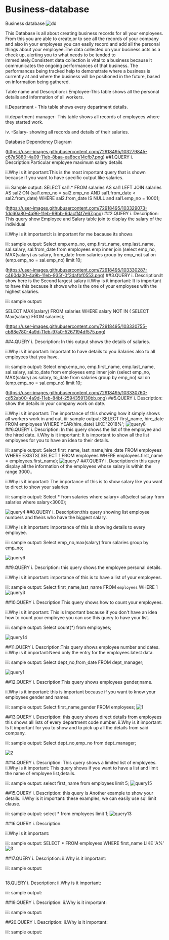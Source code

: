 # Business-database
Business database
![dd](https://user-images.githubusercontent.com/72918495/103275341-f07a4d80-49fe-11eb-8a83-46f0d19edf5e.png)

This Database is all about creating business records for all your employees. From this you are able to create,or to see all the records of your company and also in your employees you can easily record and add all the personal things about your employee.The data collected on your business acts as a check up, alerting you to what needs to be tended to immediately.Consistent data collection is vital to a business because it communicates the ongoing performances of that business. The performances being tracked help to demonstrate where a business is currently at and where the business will be positioned in the future, based on information being gathered. 


Table name and Description:
   i.Employee-This table shows all the personal details and information  of all workers.

   ii.Department - This table shows every department details.

  iii.department-manager- This table shows all records of employees where they started work.

 iv. -Salary- showing all records and details of their salaries.
 
Database Dependency Diagram

(https://user-images.githubusercontent.com/72918495/103279845-c67a5880-4a09-11eb-8baa-ea8bce14cfb7.png)
##1.QUERY 
       i. Description:Particular employee maximum salary details
       
   ii.Why is it important:This is the most important query that is shown because if you want to have specific output like salaries.
     
   iii: Sample output:
   SELECT sal1.* FROM salaries AS sal1 LEFT JOIN salaries AS sal2 ON (sal1.emp_no = sal2.emp_no AND sal1.from_date < sal2.from_date) WHERE sal2.from_date IS NULL and sal1.emp_no = 10001;
   
  (https://user-images.githubusercontent.com/72918495/103329073-1dc60a80-4a96-11eb-99bb-6dacff4f7e67.png) 
 ##2.QUERY 
       i. Description: This query show Employee and Salary table join to display the salary of the individual
       
   ii.Why is it important:It is important for me bacause its shows 
   
   iii: sample output:
   Select emp.emp_no, emp.first_name, emp.last_name, sal.salary, sal.from_date from employees emp inner join (select emp_no, MAX(salary) as salary, from_date from salaries group by emp_no) sal on (emp.emp_no = sal.emp_no) limit 10;
   
(https://user-images.githubusercontent.com/72918495/103330287-c460da00-4a9b-11eb-935f-0f3dafbf0553.png)
##3.QUERY 
       i. Description:It show here is the Second largest salary
      ii.Why is it important: It is important to have this because it shows who is the one of your employees with the highest salaries. 

   iii: sample output:
  
 SELECT MAX(salary) FROM salaries WHERE salary NOT IN ( SELECT Max(salary) FROM salaries);
 
 (https://user-images.githubusercontent.com/72918495/103330755-cb88e780-4a9d-11eb-97a0-5267194df575.png)
 
 ##4.QUERY 
     i. Description: In this output shows the details of salaries.
         
   ii.Why is it important: Important to have details to you Salaries also to all employees that you have.
   
   iii: sample output:
    Select emp.emp_no, emp.first_name, emp.last_name, sal.salary, sal.to_date from employees emp inner join (select emp_no, MAX(salary) as salary, to_date from salaries group by emp_no) sal on (emp.emp_no = sal.emp_no) limit 10;
   
(https://user-images.githubusercontent.com/72918495/103330760-cd52ab00-4a9d-11eb-84bf-2594359130bb.png)
##5.QUERY 
        i. Description:  show the details in your company work on date.

 ii.Why is it important: The importance of this showing how it simply shows all workers work in and out.
iii: sample output:
   SELECT first_name, hire_date 
FROM employees 
WHERE YEAR(hire_date)  LIKE '2018%';
![query8](https://user-images.githubusercontent.com/72918495/103330749-c9bf2400-4a9d-11eb-87be-cbdc616b13c1.png)
##6.QUERY 
   i. Description: In this query shows the list of the employee and the hired date.
ii.Why is it important: It is important to show all the list employees for you to have an idea to their details. 

iii: sample output:
   Select 
    first_name, last_name,hire_date
FROM
    employees
WHERE
    EXISTS( SELECT 
            1
        FROM
            employees
        WHERE
           employees.first_name = employees.first_name);
![query7](https://user-images.githubusercontent.com/72918495/103330747-c9bf2400-4a9d-11eb-93c7-5323a4ee14e2.png)
##7.QUERY 
  i. Description:In this query display all the information of the employees whose salary is within the range 3000..

   ii.Why is it important: The importance of this is to show salary like you want to direct to show your salaries
   
 iii: sample output:
   Select * from salaries  where salary> all(select salary  from salaries where salary<3000);
   
![query4](https://user-images.githubusercontent.com/72918495/103330744-c88df700-4a9d-11eb-9e9a-953cf108f379.png)
##8.QUERY 
  i. Description:this query showing list employee numbers and theirs who have  the biggest salary.
     
 ii.Why is it important: Importance of this is showing details to every employee.

iii: sample output:
   Select emp_no,max(salary) from salaries group by emp_no;
   
![query6](https://user-images.githubusercontent.com/72918495/103330746-c9268d80-4a9d-11eb-91fa-82b03d3ff90d.png)

##9.QUERY 
   i. Description: this query shows the employee personal details.
       
 ii.Why is it important: importance of this is to have a  list of your employees. 

iii: sample output:
   Select first_name,last_name FROM `employees` WHERE 1 
![query3](https://user-images.githubusercontent.com/72918495/103330743-c7f56080-4a9d-11eb-956e-e6bcf383e59a.png)

 ##10.QUERY 
  i. Description:This query shows how to count your employees. 
       
ii.Why is it important: This is Important because if you don't have an idea how to count your employee you can use this query to have your list.
      
iii: sample output:
   Select count(*) from employees;
   
![query14](https://user-images.githubusercontent.com/72918495/103330757-ccba1480-4a9d-11eb-9757-6be66f6e0583.png)

##11.QUERY
i. Description:This query shows employee  number and dates.
 ii.Why is it important:Need only the entry for the employees latest data.

iii: sample output:
    Select  dept_no,from_date 
FROM dept_manager; 

![query1](https://user-images.githubusercontent.com/72918495/103330741-c62b9d00-4a9d-11eb-9144-32073b5ebe73.png)

##12.QUERY 
        i. Description:This query shows employees gender,name.
        
  ii.Why is it important: this is important because if you want to know your employees gender and names.
  
iii: sample output:
   Select first_name,gender 
       FROM employees;
![1](https://user-images.githubusercontent.com/72918495/103336349-dd28ba00-4ab2-11eb-8349-c0466e116c23.png)

##13.QUERY 
      i. Description: this query shows direct details from employees this shows all lists of every department code number.
   ii.Why is it important: Is It important for you to show and to pick up all the details from said company.
   
  iii: sample output:
    Select dept_no,emp_no from dept_manager;
   
![2](https://user-images.githubusercontent.com/72918495/103337119-3b569c80-4ab5-11eb-9e57-ec5f6cc93028.png)

   
##14.QUERY 
        i. Description: This query shows a limited list of employees.
      ii.Why is it important: This query shows if you want to have a list and limit the name of employee list,details. 
      
   iii: sample output:
   select first_name from employees limit 5; 
   ![query15](https://user-images.githubusercontent.com/72918495/103330759-cd52ab00-4a9d-11eb-831b-a31ce67af81a.png)

##15.QUERY 
       i. Description: this query is Another example to show your details.
      ii.Why is it important: these examples, we can easily use sql limit clause. 
      
   iii: sample output:
   select * from employees limit 1;
   ![query13](https://user-images.githubusercontent.com/72918495/103330756-cc217e00-4a9d-11eb-89a1-10c5a9cb71c0.png)


##16.QUERY 
       i. Description:
       
   ii.Why is it important:
      
   iii: sample output:
   SELECT * FROM employees WHERE first_name LIKE 'A%'
   ![3](https://user-images.githubusercontent.com/72918495/103339056-56c4a600-4abb-11eb-9e2c-c1ff77f9716c.png)

##17.QUERY 
       i. Description:
      ii.Why is it important:
      
   iii: sample output:
##
18.QUERY 
       i. Description:
      ii.Why is it important:
      
   iii: sample output:
   
##19.QUERY 
       i. Description:
      ii.Why is it important:

   iii: sample output:
   
 ##20.QUERY 
       i. Description:
      ii.Why is it important:
      
   iii: sample output:


